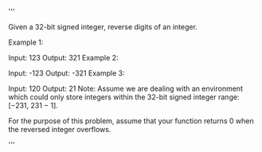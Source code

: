 '''

Given a 32-bit signed integer, reverse digits of an integer.

Example 1:

Input: 123
Output: 321
Example 2:

Input: -123
Output: -321
Example 3:

Input: 120
Output: 21
Note:
Assume we are dealing with an environment 
which could only store integers within the 32-bit signed integer range: [−231,  231 − 1]. 

For the purpose of this problem, assume that your function returns 0 when the reversed integer overflows.

'''